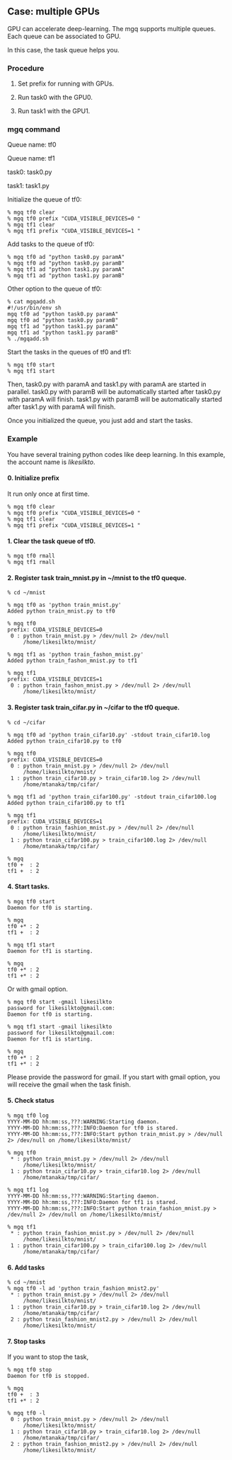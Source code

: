 ## Case: multiple GPUs

GPU can accelerate deep-learning. 
The mgq supports multiple queues. Each queue can be associated to GPU.

In this case, the task queue helps you.

### Procedure

1. Set prefix for running with GPUs.

1. Run task0 with the GPU0.

1. Run task1 with the GPU1.

### mgq command

Queue name: tf0

Queue name: tf1

task0: task0.py 

task1: task1.py 


Initialize the queue of tf0:
```
% mgq tf0 clear
% mgq tf0 prefix "CUDA_VISIBLE_DEVICES=0 "
% mgq tf1 clear
% mgq tf1 prefix "CUDA_VISIBLE_DEVICES=1 "
```

Add tasks to the queue of tf0:
```
% mgq tf0 ad "python task0.py paramA"
% mgq tf0 ad "python task0.py paramB"
% mgq tf1 ad "python task1.py paramA"
% mgq tf1 ad "python task1.py paramB"
```

Other option to the queue of tf0:
```
% cat mgqadd.sh
#!/usr/bin/env sh
mgq tf0 ad "python task0.py paramA"
mgq tf0 ad "python task0.py paramB"
mgq tf1 ad "python task1.py paramA"
mgq tf1 ad "python task1.py paramB"
% ./mgqadd.sh
```

Start the tasks in the queues of tf0 and tf1:
```
% mgq tf0 start
% mgq tf1 start
```

Then, task0.py with paramA and task1.py with paramA are started in parallel.
task0.py with paramB will be automatically started after task0.py with paramA will finish.
task1.py with paramB will be automatically started after task1.py with paramA will finish.

Once you initialized the queue, you just add and start the tasks.

### Example

You have several training python codes like deep learning. In this example, the account name is _likesilkto_.


#### 0. Initialize prefix

It run only once at first time.

```
% mgq tf0 clear
% mgq tf0 prefix "CUDA_VISIBLE_DEVICES=0 "
% mgq tf1 clear
% mgq tf1 prefix "CUDA_VISIBLE_DEVICES=1 "
```

#### 1. Clear the task queue of tf0.

```
% mgq tf0 rmall
% mgq tf1 rmall
```

#### 2. Register task train_mnist.py in ~/mnist to the tf0 queque.

```
% cd ~/mnist

% mgq tf0 as 'python train_mnist.py'
Added python train_mnist.py to tf0

% mgq tf0
prefix: CUDA_VISIBLE_DEVICES=0
 0 : python train_mnist.py > /dev/null 2> /dev/null
     /home/likesilkto/mnist/

% mgq tf1 as 'python train_fashon_mnist.py'
Added python train_fashon_mnist.py to tf1

% mgq tf1
prefix: CUDA_VISIBLE_DEVICES=1
 0 : python train_fashon_mnist.py > /dev/null 2> /dev/null
     /home/likesilkto/mnist/
```

#### 3. Register task train_cifar.py in ~/cifar to the tf0 queque.

```
% cd ~/cifar

% mgq tf0 ad 'python train_cifar10.py' -stdout train_cifar10.log
Added python train_cifar10.py to tf0

% mgq tf0
prefix: CUDA_VISIBLE_DEVICES=0
 0 : python train_mnist.py > /dev/null 2> /dev/null
     /home/likesilkto/mnist/
 1 : python train_cifar10.py > train_cifar10.log 2> /dev/null
     /home/mtanaka/tmp/cifar/

% mgq tf1 ad 'python train_cifar100.py' -stdout train_cifar100.log
Added python train_cifar100.py to tf1

% mgq tf1
prefix: CUDA_VISIBLE_DEVICES=1
 0 : python train_fashion_mnist.py > /dev/null 2> /dev/null
     /home/likesilkto/mnist/
 1 : python train_cifar100.py > train_cifar100.log 2> /dev/null
     /home/mtanaka/tmp/cifar/

% mgq
tf0 +  : 2
tf1 +  : 2
```

#### 4. Start tasks.

```
% mgq tf0 start
Daemon for tf0 is starting.

% mgq
tf0 +* : 2
tf1 +  : 2

% mgq tf1 start
Daemon for tf1 is starting.

% mgq
tf0 +* : 2
tf1 +* : 2
```

Or with gmail option.

```
% mgq tf0 start -gmail likesilkto
password for likesilkto@gmail.com:
Daemon for tf0 is starting.

% mgq tf1 start -gmail likesilkto
password for likesilkto@gmail.com:
Daemon for tf1 is starting.

% mgq
tf0 +* : 2
tf1 +* : 2
```
Please provide the password for gmail.
If you start with gmail option, you will receive the gmail when the task finish.

#### 5. Check status

```
% mgq tf0 log
YYYY-MM-DD hh:mm:ss,???:WARNING:Starting daemon.
YYYY-MM-DD hh:mm:ss,???:INFO:Daemon for tf0 is stared.
YYYY-MM-DD hh:mm:ss,???:INFO:Start python train_mnist.py > /dev/null 2> /dev/null on /home/likesilkto/mnist/

% mgq tf0
 * : python train_mnist.py > /dev/null 2> /dev/null
     /home/likesilkto/mnist/
 1 : python train_cifar10.py > train_cifar10.log 2> /dev/null
     /home/mtanaka/tmp/cifar/

% mgq tf1 log
YYYY-MM-DD hh:mm:ss,???:WARNING:Starting daemon.
YYYY-MM-DD hh:mm:ss,???:INFO:Daemon for tf1 is stared.
YYYY-MM-DD hh:mm:ss,???:INFO:Start python train_fashion_mnist.py > /dev/null 2> /dev/null on /home/likesilkto/mnist/

% mgq tf1
 * : python train_fashion_mnist.py > /dev/null 2> /dev/null
     /home/likesilkto/mnist/
 1 : python train_cifar100.py > train_cifar100.log 2> /dev/null
     /home/mtanaka/tmp/cifar/
```

#### 6. Add tasks

```
% cd ~/mnist
% mgq tf0 -l ad 'python train_fashion_mnist2.py'
 * : python train_mnist.py > /dev/null 2> /dev/null
     /home/likesilkto/mnist/
 1 : python train_cifar10.py > train_cifar10.log 2> /dev/null
     /home/mtanaka/tmp/cifar/
 2 : python train_fashion_mnist2.py > /dev/null 2> /dev/null
     /home/likesilkto/mnist/
```

#### 7. Stop tasks
If you want to stop the task,
```
% mgq tf0 stop
Daemon for tf0 is stopped.

% mgq
tf0 +  : 3
tf1 +* : 2

% mgq tf0 -l
 0 : python train_mnist.py > /dev/null 2> /dev/null
     /home/likesilkto/mnist/
 1 : python train_cifar10.py > train_cifar10.log 2> /dev/null
     /home/mtanaka/tmp/cifar/
 2 : python train_fashion_mnist2.py > /dev/null 2> /dev/null
     /home/likesilkto/mnist/
```


